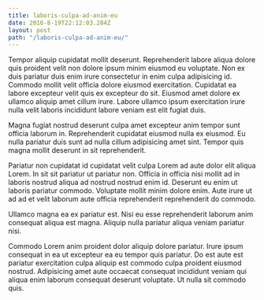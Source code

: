 ```yaml
---
title: laboris-culpa-ad-anim-eu
date: 2016-8-19T22:12:03.284Z
layout: post
path: "/laboris-culpa-ad-anim-eu/"
---
```


Tempor aliquip cupidatat mollit deserunt. Reprehenderit labore aliqua dolore quis proident velit non dolore ipsum minim eiusmod eu voluptate. Non ex duis pariatur duis enim irure consectetur in enim culpa adipisicing id. Commodo mollit velit officia dolore eiusmod exercitation. Cupidatat ea labore excepteur velit quis ex excepteur do sit. Eiusmod amet dolore ex ullamco aliquip amet cillum irure. Labore ullamco ipsum exercitation irure nulla velit laboris incididunt labore veniam est elit fugiat duis.

Magna fugiat nostrud deserunt culpa amet excepteur anim tempor sunt officia laborum in. Reprehenderit cupidatat eiusmod nulla ex eiusmod. Eu nulla pariatur duis sunt ad nulla cillum adipisicing amet sint. Tempor quis magna mollit deserunt in sit reprehenderit.

Pariatur non cupidatat id cupidatat velit culpa Lorem ad aute dolor elit aliqua Lorem. In sit sit pariatur ut pariatur non. Officia in officia nisi mollit ad in laboris nostrud aliqua ad nostrud nostrud enim id. Deserunt eu enim ut laboris pariatur commodo. Voluptate mollit minim dolore enim. Aute irure ut ad ad et velit laborum aute officia reprehenderit reprehenderit do commodo.

Ullamco magna ea ex pariatur est. Nisi eu esse reprehenderit laborum anim consequat aliqua est magna. Aliquip nulla pariatur aliqua veniam pariatur nisi.

Commodo Lorem anim proident dolor aliquip dolore pariatur. Irure ipsum consequat in ea ut excepteur ea eu tempor quis pariatur. Do est aute est pariatur exercitation culpa aliquip est commodo culpa proident eiusmod nostrud. Adipisicing amet aute occaecat consequat incididunt veniam qui aliqua enim laborum consequat deserunt voluptate. Ut nulla sit commodo quis.